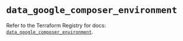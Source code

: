 # `data_google_composer_environment`

Refer to the Terraform Registry for docs: [`data_google_composer_environment`](https://registry.terraform.io/providers/hashicorp/google/5.30.0/docs/data-sources/composer_environment).
